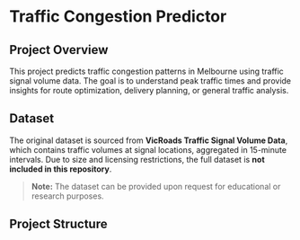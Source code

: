 # Traffic Congestion Predictor

## Project Overview
This project predicts traffic congestion patterns in Melbourne using traffic signal volume data. The goal is to understand peak traffic times and provide insights for route optimization, delivery planning, or general traffic analysis.

## Dataset
The original dataset is sourced from **VicRoads Traffic Signal Volume Data**, which contains traffic volumes at signal locations, aggregated in 15-minute intervals. Due to size and licensing restrictions, the full dataset is **not included in this repository**.  

> **Note:** The dataset can be provided upon request for educational or research purposes.

## Project Structure
